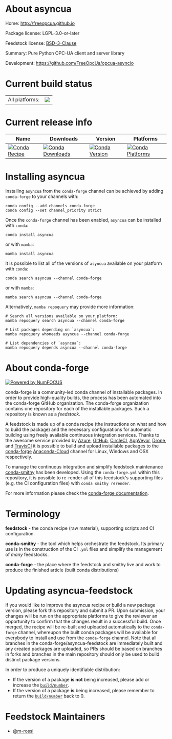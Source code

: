 About asyncua
=============

Home: http://freeopcua.github.io

Package license: LGPL-3.0-or-later

Feedstock license: [BSD-3-Clause](https://github.com/conda-forge/asyncua-feedstock/blob/main/LICENSE.txt)

Summary: Pure Python OPC-UA client and server library

Development: https://github.com/FreeOpcUa/opcua-asyncio

Current build status
====================


<table><tr><td>All platforms:</td>
    <td>
      <a href="https://dev.azure.com/conda-forge/feedstock-builds/_build/latest?definitionId=15770&branchName=main">
        <img src="https://dev.azure.com/conda-forge/feedstock-builds/_apis/build/status/asyncua-feedstock?branchName=main">
      </a>
    </td>
  </tr>
</table>

Current release info
====================

| Name | Downloads | Version | Platforms |
| --- | --- | --- | --- |
| [![Conda Recipe](https://img.shields.io/badge/recipe-asyncua-green.svg)](https://anaconda.org/conda-forge/asyncua) | [![Conda Downloads](https://img.shields.io/conda/dn/conda-forge/asyncua.svg)](https://anaconda.org/conda-forge/asyncua) | [![Conda Version](https://img.shields.io/conda/vn/conda-forge/asyncua.svg)](https://anaconda.org/conda-forge/asyncua) | [![Conda Platforms](https://img.shields.io/conda/pn/conda-forge/asyncua.svg)](https://anaconda.org/conda-forge/asyncua) |

Installing asyncua
==================

Installing `asyncua` from the `conda-forge` channel can be achieved by adding `conda-forge` to your channels with:

```
conda config --add channels conda-forge
conda config --set channel_priority strict
```

Once the `conda-forge` channel has been enabled, `asyncua` can be installed with `conda`:

```
conda install asyncua
```

or with `mamba`:

```
mamba install asyncua
```

It is possible to list all of the versions of `asyncua` available on your platform with `conda`:

```
conda search asyncua --channel conda-forge
```

or with `mamba`:

```
mamba search asyncua --channel conda-forge
```

Alternatively, `mamba repoquery` may provide more information:

```
# Search all versions available on your platform:
mamba repoquery search asyncua --channel conda-forge

# List packages depending on `asyncua`:
mamba repoquery whoneeds asyncua --channel conda-forge

# List dependencies of `asyncua`:
mamba repoquery depends asyncua --channel conda-forge
```


About conda-forge
=================

[![Powered by
NumFOCUS](https://img.shields.io/badge/powered%20by-NumFOCUS-orange.svg?style=flat&colorA=E1523D&colorB=007D8A)](https://numfocus.org)

conda-forge is a community-led conda channel of installable packages.
In order to provide high-quality builds, the process has been automated into the
conda-forge GitHub organization. The conda-forge organization contains one repository
for each of the installable packages. Such a repository is known as a *feedstock*.

A feedstock is made up of a conda recipe (the instructions on what and how to build
the package) and the necessary configurations for automatic building using freely
available continuous integration services. Thanks to the awesome service provided by
[Azure](https://azure.microsoft.com/en-us/services/devops/), [GitHub](https://github.com/),
[CircleCI](https://circleci.com/), [AppVeyor](https://www.appveyor.com/),
[Drone](https://cloud.drone.io/welcome), and [TravisCI](https://travis-ci.com/)
it is possible to build and upload installable packages to the
[conda-forge](https://anaconda.org/conda-forge) [Anaconda-Cloud](https://anaconda.org/)
channel for Linux, Windows and OSX respectively.

To manage the continuous integration and simplify feedstock maintenance
[conda-smithy](https://github.com/conda-forge/conda-smithy) has been developed.
Using the ``conda-forge.yml`` within this repository, it is possible to re-render all of
this feedstock's supporting files (e.g. the CI configuration files) with ``conda smithy rerender``.

For more information please check the [conda-forge documentation](https://conda-forge.org/docs/).

Terminology
===========

**feedstock** - the conda recipe (raw material), supporting scripts and CI configuration.

**conda-smithy** - the tool which helps orchestrate the feedstock.
                   Its primary use is in the construction of the CI ``.yml`` files
                   and simplify the management of *many* feedstocks.

**conda-forge** - the place where the feedstock and smithy live and work to
                  produce the finished article (built conda distributions)


Updating asyncua-feedstock
==========================

If you would like to improve the asyncua recipe or build a new
package version, please fork this repository and submit a PR. Upon submission,
your changes will be run on the appropriate platforms to give the reviewer an
opportunity to confirm that the changes result in a successful build. Once
merged, the recipe will be re-built and uploaded automatically to the
`conda-forge` channel, whereupon the built conda packages will be available for
everybody to install and use from the `conda-forge` channel.
Note that all branches in the conda-forge/asyncua-feedstock are
immediately built and any created packages are uploaded, so PRs should be based
on branches in forks and branches in the main repository should only be used to
build distinct package versions.

In order to produce a uniquely identifiable distribution:
 * If the version of a package **is not** being increased, please add or increase
   the [``build/number``](https://docs.conda.io/projects/conda-build/en/latest/resources/define-metadata.html#build-number-and-string).
 * If the version of a package **is** being increased, please remember to return
   the [``build/number``](https://docs.conda.io/projects/conda-build/en/latest/resources/define-metadata.html#build-number-and-string)
   back to 0.

Feedstock Maintainers
=====================

* [@m-rossi](https://github.com/m-rossi/)

